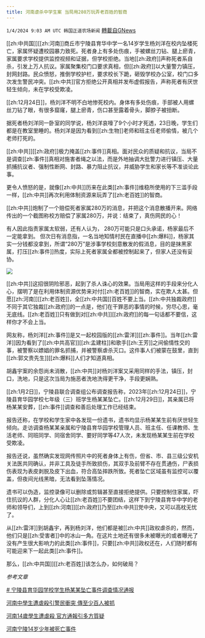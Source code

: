 ```yaml
---
title: 河南虐杀中学生案 当局用280万玩弄老百姓的智商
---
```

`1/4/2024 9:03 AM UTC 韩国正道农场新闻` [轉載自GNews](https://gnews.org/articles/2182923)

[[zh:中共国]][[zh:河南]]商丘市宁陵县育华中学一名14岁学生杨刘洋在校内坠楼死亡，家属怀疑遭校园暴力致死。死者身上有多处伤痕，手被螺丝刀钻、腿上瘀青，家属要求学校提供监控视频和证据，但学校拒绝。当地[[zh:政府]]声称死者系自杀，引发上万人抗议。家属聚集校门口要求真相，但[[zh:政府]]以大量警力镇压，封网封路。民众愤怒，推倒学校护栏，要求校长下跪，砸毁学校办公室，校门口多次发生警民冲突。[[zh:中共]]官方拒绝公开真相并发布虚假报告，声称死者有厌世轻生倾向，未在学校受欺凌。

[[zh:12月24日]]，杨刘洋不明不白地惨死校内。身体有多处伤痕，手部被人用螺丝刀钻了眼，有很多窟窿，腿上瘀青，伤口甚至露着骨头，脚脖子被扭断。

据死者杨刘洋同一卧室的同学说，杨刘洋哀嚎了9个小时才死透，23日晚，学生们都是在教室里睡的。杨刘洋是因为看到[[zh:生物]]老师和班主任老师偷情，被几个老师打死的。

[[zh:中共]][[zh:政府]]极力掩盖[[zh:事件]]真相。面对民众的质疑和抗议，当局不是调查[[zh:事件]]真相对施害者绳之以法，而是外地抽调大批警力进行镇压、大量抓捕抗议者、强制性断网、封路、暴力阻止抗议，并威胁学生和家长等不准谈论此事。

更令人愤怒的是，就像[[zh:中共]]历来在此类[[zh:事件]]维稳所使用的下三滥手段一样，[[zh:中共]]再次利用体制资源来玩弄了[[zh:老百姓]]的智商。

[[zh:中共]]炮制了一个赔偿死者家属280万的消息，并把这个消息散播开来。网络传出的一个截图称校方赔偿了家属280万，并说：结束了，真伤网民的心！

有人因此指责家属太软弱，还有人认为， 280万可能只是口头承诺，杨家最后不一定能拿到。 但次日有消息指，一名当地知情村民在直播中[[zh:爆料]]，杨家其实一分钱都没拿到，所谓“280万”是涉事学校刻意散发的假消息，目的是抹黑家属，打压[[zh:事件]]热度，实际上死者家属全都被控制起来了，但家人还没有妥协。

![](ipfs://QmS4WLhwzRgZfYtvGjscqrvvRMEesGoViCnQwEWmAEHykz?.png)

[[zh:中共]]这招很阴险邪恶，起到了杀人诛心的效果。当局用这样的手段来分化人心，摆明了是在利用体制资源优势来对付[[zh:老百姓]]的智商，实在欺人太甚。但愿[[zh:河南]][[zh:老百姓]]，全[[zh:中共国]]百姓不要上当。[[zh:中共独裁政府]]不同于其它独裁[[zh:政府]]的一点是，他们在干罪恶的事情的时候，穷尽心思，毫无底线。[[zh:老百姓]]只有做到对[[zh:中共]][[zh:政府]]的每一句话都不要信，这样你才不会上当。

网友称，杨刘洋[[zh:事件]]是又一起校园版的[[zh:雷洋]][[zh:事件]]。当年[[zh:雷洋]]因为看到了[[zh:中共高官]][[zh:孟建柱]]和歌手[[zh:王芳]]之间偷情性交的事，被警察以嫖娼的罪名抓捕，并被警察虐杀灭口。这件事人们被蒙在鼓里，直到[[zh:郭文贵先生]][[zh:爆料]]人们才知道真相。

胡鑫宇案的余怨尚未消散，[[zh:中共]]对杨刘洋案又采用同样的手法，镇压，封口，洗地，只是这次当局为施恶者洗地洗得更干净，手段更娴熟。

[[zh:1月2日]]，宁陵县联合调查组公布调查报告称，2023年[[zh:12月24日]]，宁陵县育华园学校七年级（三）班学生杨某某坠亡。[[zh:12月29日]]，其亲属已将杨某某安葬，[[zh:事件]]调查和善后处理工作已经结束。

报告还称，在学校和学生家中各发现一份遗书，遗书均显示杨某某生前有厌世轻生倾向。走访调查杨某某亲属和宁陵县育华园学校管理人员、班主任、任课教师、生活老师、同班同学、同宿舍同学、要好同学等47人次，未发现杨某某生前在学校受欺凌。

报告还说，虽然确实发现网传照片中的死者身体上有伤，但省、市、县三级公安机关法医共同确认，并非工具及徒手所致损伤，其双手及前臂不存在贯通伤，尸表损伤表现为表皮剥脱及皮下出血，符合高坠摔跌所致。死者坠亡区域虽有监控可以覆盖，但夜间光线黑暗，无法看到坠落情况。

遗书可以伪造，监控录像可以删除或剪辑甚至直接拒绝提供。只要控制住家属，吓住抗议的人群，分化人心让[[zh:老百姓]]不要团结，这样下到宁陵县育华中学的老师和领导们，上到[[zh:河南]][[zh:政府]]乃至[[zh:中共]]党中央，又可以高枕无忧了。

从[[zh:雷洋]]到胡鑫宇，再到杨刘洋，他们都是被[[zh:中共]]政权虐杀的，然而，他们只是[[zh:受害者]]中的冰山一角。在这片土地还有很多未被曝光的或者曝光了没有产生很大影响力的此类[[zh:事件]]，只要[[zh:中共]]政权还在，人们随时都有可能迎来下一起此类[[zh:事件]]。

那么，[[zh:中共国]][[zh:老百姓]]该怎么办，如何破局？

*参考文章*

[# 宁陵县育华园学校学生杨某某坠亡事件调查情况通报](https://m.cyol.com/gb/articles/2024-01/02/content_Bbel3AFlYQ.html)

[河南中學生遭虐殺引警民衝突 傳至少百人被抓](https://www.epochtimes.com/b5/24/1/1/n14148300.htm)

[河南14歲學生遭虐殺 官方通報引多方質疑](https://www.epochtimes.com/b5/24/1/2/n14149398.htm)

[河南宁陵14岁少年被死亡事件](https://gnews.org/m/2179314)
